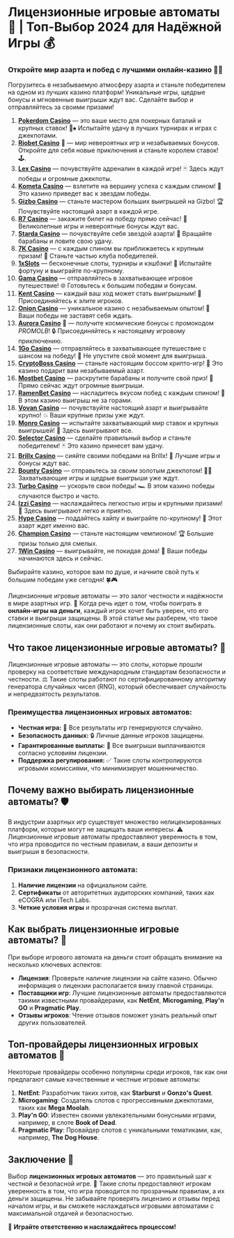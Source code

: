 # Лицензионные игровые автоматы 🎰 | Топ-Выбор 2024 для Надёжной Игры 💰
### Откройте мир азарта и побед с лучшими онлайн-казино 🎰💥

Погрузитесь в незабываемую атмосферу азарта и станьте победителем на одном из лучших казино платформ! Уникальные игры, щедрые бонусы и мгновенные выигрыши ждут вас. Сделайте выбор и отправляйтесь за своими призами!

1. **[Pokerdom Casino](https://brandplay.link/Bxg7SC7H)** — это ваше место для покерных баталий и крупных ставок! 🎲♠️ Испытайте удачу в лучших турнирах и играх с джекпотами.
2. **[Riobet Casino](https://brandplay.link/dtx89f2L)** 🌟 — мир невероятных игр и незабываемых бонусов. Откройте для себя новые приключения и станьте королем ставок! 🕹️.
3. **[Lex Casino](https://brandplay.link/2HFTmBc8)** — почувствуйте адреналин в каждой игре! 🃏 Здесь ждут победы и огромные джекпоты.
4. **[Kometa Casino](https://brandplay.link/tLG15CCb)** — взлетите на вершину успеха с каждым спином! 🚀 Это казино приведет вас к звездам победы.
5. **[Gizbo Casino](https://gizbo-tea02.com/c8e962e89)** — станьте мастером больших выигрышей на Gizbo! 🏆 Почувствуйте настоящий азарт в каждой игре.
6. **[R7 Casino](https://brandplay.link/zPmNmTWG)** — закажите билет на победу прямо сейчас! 🎯 Великолепные игры и невероятные бонусы ждут вас.
7. **[Starda Casino](https://brandplay.link/cpFQbWKn)** — почувствуйте себя звездой азарта! 🌟 Вращайте барабаны и ловите свою удачу.
8. **[7K Casino](https://brandplay.link/dd46bNgD)** — с каждым спином вы приближаетесь к крупным призам! 🎰 Станьте частью клуба победителей.
9. **[1xSlots](https://brandplay.link/R4xfxqdm)** — бесконечные слоты, турниры и кэшбэки! 🎲 Испытайте фортуну и выиграйте по-крупному.
10. **[Gama Casino](https://brandplay.link/zrZpLFTP)** — отправляйтесь в захватывающее игровое путешествие! 🌐 Готовьтесь к большим победам и бонусам.
11. **[Kent Casino](https://passage-through-deserts.com/de0514c15)** — каждый ваш ход может стать выигрышным! 🏅 Присоединяйтесь к элите игроков.
12. **[Onion Casino](https://obclk001-2d.top/click?offer_id=986&partner_id=10542&landing_id=1798&utm_medium=affiliate&sub_1=oncasino3)** — уникальное казино с незабываемым опытом! 🧅 Ваши победы не заставят себя ждать.
13. **[Aurora Casino](https://10trafic-stat2.com/click/668546566bcc6313411604c7/6766/15114/subaccount?promocode=PROMOLB)** 🌌 — получите космические бонусы с промокодом *PROMOLB*! 🔒 Присоединяйтесь к настоящему игровому приключению.
14. **[1Go Casino](https://1go-ircp01.com/ce015f410)** — отправляйтесь в захватывающее путешествие с шансом на победу! 🚀 Не упустите свой момент для выигрыша.
15. **[CryptoBoss Casino](https://cryptobossc.online/d847bcfa9)** — станьте настоящим боссом крипто-игр! 💎 Это казино подарит вам незабываемый азарт.
16. **[Mostbet Casino](https://ktbtis024ifqfn0mst.com/beQs)** — раскрутите барабаны и получите свой приз! 🎰 Прямо сейчас ждут огромные выигрыши.
17. **[RamenBet Casino](https://get.saltyram.com/ru/registration?apkpop=0&partner=p24970p3296034p5526)** — насладитесь вкусом побед с каждым спином! 🍜 В этом казино выигрыш не за горами.
18. **[Vovan Casino](https://vovan.site/d2375cf9b)** — почувствуйте настоящий азарт и выигрывайте крупно! 💥 Ваши крупные призы уже ждут.
19. **[Monro Casino](https://mnr-ircp01.com/c3ce72a2c)** — испытайте захватывающий мир ставок и крупных выигрышей! 🎯 Здесь выигрывают все.
20. **[Selector Casino](https://gosel.pl/SELVK)** — сделайте правильный выбор и станьте победителем! 🃏 Это казино принесет вам удачу.
21. **[Brillx Casino](https://brillx.pub/BRIVK)** — сияйте своими победами на Brillx! 💫 Лучшие игры и бонусы ждут вас.
22. **[Bounty Casino](https://bounty-casino.de/BOVK)** — отправьтесь за своим золотым джекпотом! 🏴‍☠️ Захватывающие игры и щедрые выигрыши уже ждут.
23. **[Turbo Casino](https://turbo-casino.pro/TURVK)** — ускорьте свои победы! 🏎️ В этом казино победы случаются быстро и часто.
24. **[Izzi Casino](https://izzi-fr03.com/ca7c8a7b7)** — наслаждайтесь легкостью игры и крупными призами! 🎰 Здесь выигрывают легко и приятно.
25. **[Hype Casino](https://hypekaz.com/dc2f44ad0)** — поддайтесь хайпу и выиграйте по-крупному! 🎉 Этот азарт ждет именно вас.
26. **[Champion Casino](https://champcasino.ink/pobeda/doa-hats?p80412p305331p112c)** — станьте настоящим чемпионом! 🏆 Большие призы только для смелых.
27. **[1Win Casino](https://brandplay.link/6F5VqbyZ)** — выигрывайте, не покидая дома! 🥇 Ваши победы начинаются здесь и сейчас.

Выбирайте казино, которое вам по душе, и начните свой путь к большим победам уже сегодня! 🍀🎮


Лицензионные игровые автоматы — это залог честности и надёжности в мире азартных игр. 🎲 Когда речь идет о том, чтобы поиграть в **онлайн-игры на деньги**, каждый игрок хочет быть уверен, что его ставки и выигрыши защищены. В этой статье мы разберем, что такое лицензионные слоты, как они работают и почему их стоит выбирать.

## Что такое лицензионные игровые автоматы? 🔑

Лицензионные игровые автоматы — это слоты, которые прошли проверку на соответствие международным стандартам безопасности и честности. ⚖️ Такие слоты работают по сертифицированному алгоритму генератора случайных чисел (RNG), который обеспечивает случайность и непредвзятость результатов.

### Преимущества лицензионных игровых автоматов:
- **Честная игра:** 🎰 Все результаты игр генерируются случайно.
- **Безопасность данных:** 🔒 Личные данные игроков защищены.
- **Гарантированные выплаты:** 💸 Все выигрыши выплачиваются согласно условиям лицензии.
- **Поддержка регулирования:** ✅ Такие слоты контролируются игровыми комиссиями, что минимизирует мошенничество.

## Почему важно выбирать лицензионные автоматы? 🛡️

В индустрии азартных игр существует множество нелицензированных платформ, которые могут не защищать ваши интересы. ⚠️ Лицензионные игровые автоматы предоставляют уверенность в том, что игра проводится по честным правилам, а ваши депозиты и выигрыши в безопасности.

### Признаки лицензионного автомата:
1. **Наличие лицензии** на официальном сайте.
2. **Сертификаты** от авторитетных аудиторских компаний, таких как eCOGRA или iTech Labs.
3. **Четкие условия игры** и прозрачная система выплат.

## Как выбрать лицензионные игровые автоматы? 🎰

При выборе игрового автомата на деньги стоит обращать внимание на несколько ключевых аспектов:

- **Лицензия**: Проверьте наличие лицензии на сайте казино. Обычно информация о лицензии располагается внизу главной страницы.
- **Поставщики игр**: Лучшие лицензионные автоматы предоставляются такими известными провайдерами, как **NetEnt**, **Microgaming**, **Play'n GO** и **Pragmatic Play**.
- **Отзывы игроков**: Чтение отзывов поможет узнать реальный опыт других пользователей.

## Топ-провайдеры лицензионных игровых автоматов 🌟

Некоторые провайдеры особенно популярны среди игроков, так как они предлагают самые качественные и честные игровые автоматы:

1. **NetEnt**: Разработчик таких хитов, как **Starburst** и **Gonzo's Quest**.
2. **Microgaming**: Создатель слотов с прогрессивными джекпотами, таких как **Mega Moolah**.
3. **Play'n GO**: Известен своими увлекательными бонусными играми, например, в слоте **Book of Dead**.
4. **Pragmatic Play**: Провайдер слотов с уникальными тематиками, как, например, **The Dog House**.

## Заключение 🎉

Выбор **лицензионных игровых автоматов** — это правильный шаг к честной и безопасной игре. 🎰 Такие слоты предоставляют игрокам уверенность в том, что игра проводится по прозрачным правилам, а их деньги защищены. Не забывайте проверять лицензию и отзывы перед началом игры, и вы сможете наслаждаться игровыми автоматами с максимальной отдачей и безопасностью.

🎰 **Играйте ответственно и наслаждайтесь процессом!**

